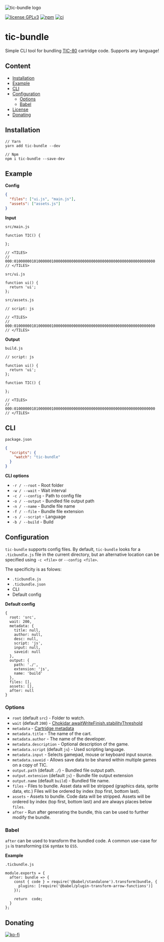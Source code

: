 ![tic-bundle logo](https://i.imgur.com/YpexCm4.png)

[![license GPLv3](https://img.shields.io/badge/license-GPLv3-blue.svg)](https://www.gnu.org/licenses/gpl-3.0)
[![npm](https://img.shields.io/npm/v/tic-bundle?label=npm)](https://www.npmjs.com/package/tic-bundle)
[![ci](https://github.com/chronoDave/tic-bundle/actions/workflows/ci.yml/badge.svg)](https://github.com/chronoDave/tic-bundle/actions/workflows/ci.yml)

# tic-bundle

Simple CLI tool for bundling [TIC-80](https://tic80.com/) cartridge code. Supports any language!

## Content

 - [Installation](#installation)
 - [Example](#example)
 - [CLI](#cli)
 - [Configuration](#configuration)
   - [Options](#options)
   - [Babel](#babel)
 - [License](./LICENSE)
 - [Donating](#donating)


## Installation

```
// Yarn
yarn add tic-bundle --dev

// Npm
npm i tic-bundle --save-dev
```

## Example

<b>Config</b>

```JSON
{
  "files": ["ui.js", "main.js"],
  "assets": ["assets.js"]
}
```

<b>Input</b>

`src/main.js`

```JS
function TIC() {

};

// <TILES>
// 000:0100000010100000010000000000000000000000000000000000000000000000
// </TILES>
```

`src/ui.js`

```JS
function ui() {
  return 'ui';
};
```

`src/assets.js`

```JS
// script: js

// <TILES>
// 000:0100000010100000010000000000000000000000000000000000000000000000
// </TILES>
```

<b>Output</b>

`build.js`

```JS
// script: js

function ui() {
  return 'ui';
};

function TIC() {

};

// <TILES>
// 000:0100000010100000010000000000000000000000000000000000000000000000
// </TILES>
```

## CLI

`package.json`

```JSON
{
  "scripts": {
    "watch": "tic-bundle"
  }
}
```

<b>CLI options</b>

 - `-r / --root` - Root folder
 - `-w / --wait` - Wait interval
 - `-c / --config` - Path to config file
 - `-o / --output` - Bundled file output path
 - `-n / --name` - Bundle file name
 - `-f / --file` - Bundle file extension
 - `-s / --script` - Language
 - `-b / --build` - Build


## Configuration

`tic-bundle` supports config files. By default, `tic-bundle` looks for a `.ticbundle.js` file in the current directory, but an alternative location can be specified using `-c <file>` or `--config <file>`. 

The specificity is as folows:

 - `.ticbundle.js`
 - `.ticbundle.json`
 - CLI
 - Default config

<b>Default config</b>

```JS
{
  root: 'src',
  wait: 200,
  metadata: {
    title: null,
    author: null,
    desc: null,
    script: 'js',
    input: null,
    saveid: null
  },
  output: {
    path: './',
    extension: 'js',
    name: 'build'
  },
  files: [],
  assets: [],
  after: null
}
```

### Options

 - `root` (default `src`) - Folder to watch.
 - `wait` (default `200`) - [Chokidar awaitWriteFinish.stabilityThreshold](https://github.com/paulmillr/chokidar#performance)
 - `metadata` - [Cartridge metadata](https://github.com/nesbox/TIC-80/wiki#cartridge-metadata)
 - `metadata.title` - The name of the cart.
 - `metadata.author` - The name of the developer.
 - `metadata.description` - Optional description of the game.
 - `metadata.script` (default `js`) - Used scripting language.
 - `metadata.input` - Selects gamepad, mouse or keyboard input source.
 - `metadata.saveid` - Allows save data to be shared within multiple games on a copy of TIC.
 - `output.path` (default `./`) - Bundled file output path.
 - `output.extension` (default `js`) - Bundle file output extension
 - `output.name` (default `build`) - Bundled file name.
 - `files` - Files to bundle. Asset data will be stripped (graphics data, sprite data, etc.) Files will be ordered by index (top first, bottom last).
  - `assets` - Assets to bundle. Code data will be stripped. Assets will be ordered by index (top first, bottom last) and are always places below `files`.
 - `after` - Run after generating the bundle, this can be used to further modify the bundle.

### Babel

`after` can be used to transform the bundled code. A common use-case for `js` is transforming `ES6` syntax to `ES5`.

<b>Example</b>

`.ticbundle.js`

```JS
module.exports = {
  after: bundle => {
    const { code } = require('@babel/standalone').transform(bundle, {
      plugins: [require('@babel/plugin-transform-arrow-functions')]
    });
    
    return  code;
  }
};

```

## Donating

[![ko-fi](https://www.ko-fi.com/img/githubbutton_sm.svg)](https://ko-fi.com/Y8Y41E23T)
